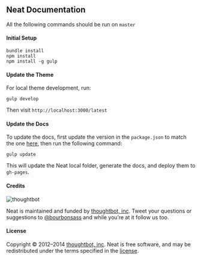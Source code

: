 ## Neat Documentation

All the following commands should be run on `master`

#### Initial Setup

```
bundle install
npm install
npm install -g gulp
```

#### Update the Theme

For local theme development, run:

```
gulp develop
```

Then visit `http://localhost:3000/latest`

#### Update the Docs

To update the docs, first update the version in the `package.json` to match the
one [here](https://github.com/thoughtbot/neat/blob/master/lib/neat/version.rb), then run the following command:

```
gulp update
```

This will update the Neat local folder, generate the docs, and deploy them to
`gh-pages`.

#### Credits

![thoughtbot](http://thoughtbot.com/images/tm/logo.png)

Neat is maintained and funded by [thoughtbot, inc](http://thoughtbot.com). Tweet your questions or suggestions to [@bourbonsass](https://twitter.com/bourbonsass) and while you’re at it follow us too.

#### License

Copyright © 2012–2014 [thoughtbot, inc](http://thoughtbot.com). Neat is free software, and may be redistributed under the terms specified in the [license](LICENSE.md).
